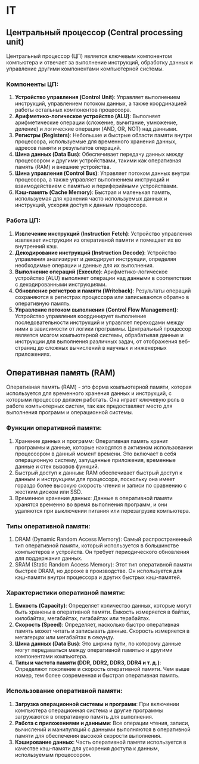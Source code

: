 # IT
## Центральный процессор (Central processing unit)
Центральный процессор (ЦП) является ключевым компонентом компьютера и отвечает за выполнение инструкций, обработку данных и управление другими компонентами компьютерной системы.

### Компоненты ЦП:
1. **Устройство управления (Control Unit)**: Управляет выполнением инструкций, управлением потоком данных, а также координацией работы остальных компонентов процессора.
2. **Арифметико-логическое устройство (ALU)**: Выполняет арифметические операции (сложение, вычитание, умножение, деление) и логические операции (AND, OR, NOT) над данными.
3. **Регистры (Registers)**: Небольшие и быстрые области памяти внутри процессора, используемые для временного хранения данных, адресов памяти и результатов операций.
4. **Шина данных (Data Bus)**: Обеспечивает передачу данных между процессором и другими устройствами, такими как оперативная память (RAM) и внешние устройства.
5. **Шина управления (Control Bus)**: Управляет потоком данных внутри процессора, а также управляет выполнением инструкций и взаимодействием с памятью и периферийными устройствами.
6. **Кэш-память (Cache Memory)**: Быстрая и маленькая память, используемая для хранения часто используемых данных и инструкций, ускоряя доступ к данным процессора.

### Работа ЦП:
1. **Извлечение инструкций (Instruction Fetch)**: Устройство управления извлекает инструкции из оперативной памяти и помещает их во внутренний кэш.
2. **Декодирование инструкций (Instruction Decode)**: Устройство управления анализирует и декодирует инструкции, определяя необходимые операции и данные для их выполнения.
3. **Выполнение операций (Execute)**: Арифметико-логическое устройство (ALU) выполняет операции над данными в соответствии с декодированными инструкциями.
4. **Обновление регистров и памяти (Writeback)**: Результаты операций сохраняются в регистрах процессора или записываются обратно в оперативную память.
5. **Управление потоком выполнения (Control Flow Management)**: Устройство управления координирует выполнение последовательности инструкций и управляет переходами между ними в зависимости от логики программы.
Центральный процессор является мозгом компьютерной системы, обрабатывая данные и инструкции для выполнения различных задач, от отображения веб-страниц до сложных вычислений в научных и инженерных приложениях.

## Оперативная память (RAM)
Оперативная память (RAM) - это форма компьютерной памяти, которая используется для временного хранения данных и инструкций, с которыми процессор должен работать. Она играет ключевую роль в работе компьютерных систем, так как предоставляет место для выполнения программ и операционной системы.

### Функции оперативной памяти:
1. Хранение данных и программ: Оперативная память хранит программы и данные, которые находятся в активном использовании процессором в данный момент времени. Это включает в себя операционную систему, запущенные приложения, временные данные и стек вызовов функций.
2. Быстрый доступ к данным: RAM обеспечивает быстрый доступ к данным и инструкциям для процессора, поскольку она имеет гораздо более высокую скорость чтения и записи по сравнению с жестким диском или SSD.
3. Временное хранение данных: Данные в оперативной памяти хранятся временно во время выполнения программ, и они удаляются при выключении питания или перезагрузке компьютера.

### Типы оперативной памяти:
1. DRAM (Dynamic Random Access Memory): Самый распространенный тип оперативной памяти, который используется в большинстве компьютеров и устройств. Он требует периодического обновления для поддержания данных.
2. SRAM (Static Random Access Memory): Этот тип оперативной памяти быстрее DRAM, но дороже в производстве. Он используется для кэш-памяти внутри процессора и других быстрых кэш-памятей.

### Характеристики оперативной памяти:
1. **Емкость (Capacity)**: Определяет количество данных, которые могут быть хранены в оперативной памяти. Емкость измеряется в байтах, килобайтах, мегабайтах, гигабайтах или терабайтах.
2. **Скорость (Speed)**: Определяет, насколько быстро оперативная память может читать и записывать данные. Скорость измеряется в мегагерцах или мегабайтах в секунду.
3. **Шина данных (Data Bus)**: Это ширина пути, по которому данные могут передаваться между оперативной памятью и другими компонентами компьютера.
4. **Типы и частота памяти (DDR, DDR2, DDR3, DDR4 и т. д.)**: Определяют поколение и скорость оперативной памяти. Чем выше номер, тем более современная и быстрая оперативная память.

### Использование оперативной памяти:
1. **Загрузка операционной системы и программ**: При включении компьютера операционная система и другие программы загружаются в оперативную память для выполнения.
2. **Работа с приложениями и данными**: Все операции чтения, записи, вычислений и манипуляций с данными выполняются в оперативной памяти для обеспечения высокой скорости выполнения.
3. **Кэширование данных**: Часть оперативной памяти используется в качестве кэш-памяти для ускорения доступа к данным, используемым процессором.
